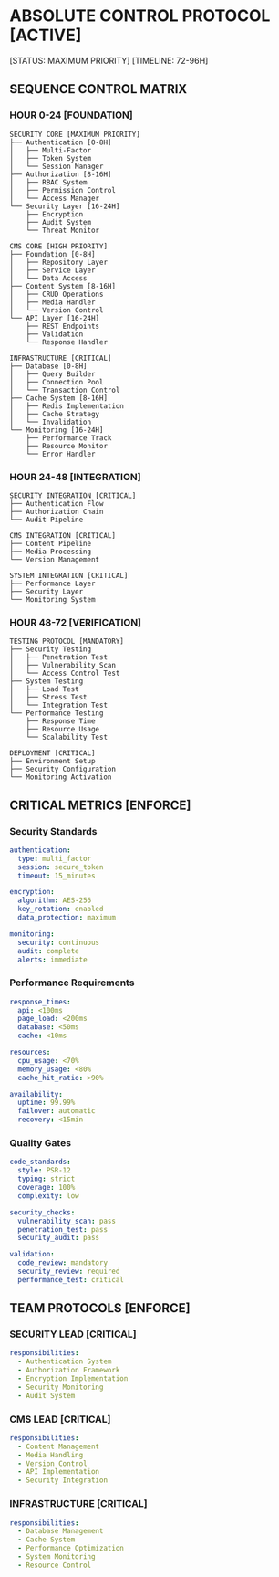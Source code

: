 # ABSOLUTE CONTROL PROTOCOL [ACTIVE]
[STATUS: MAXIMUM PRIORITY]
[TIMELINE: 72-96H]

## SEQUENCE CONTROL MATRIX

### HOUR 0-24 [FOUNDATION]
```plaintext
SECURITY CORE [MAXIMUM PRIORITY]
├── Authentication [0-8H]
│   ├── Multi-Factor
│   ├── Token System
│   └── Session Manager
├── Authorization [8-16H]
│   ├── RBAC System
│   ├── Permission Control
│   └── Access Manager
└── Security Layer [16-24H]
    ├── Encryption
    ├── Audit System
    └── Threat Monitor

CMS CORE [HIGH PRIORITY]
├── Foundation [0-8H]
│   ├── Repository Layer
│   ├── Service Layer
│   └── Data Access
├── Content System [8-16H]
│   ├── CRUD Operations
│   ├── Media Handler
│   └── Version Control
└── API Layer [16-24H]
    ├── REST Endpoints
    ├── Validation
    └── Response Handler

INFRASTRUCTURE [CRITICAL]
├── Database [0-8H]
│   ├── Query Builder
│   ├── Connection Pool
│   └── Transaction Control
├── Cache System [8-16H]
│   ├── Redis Implementation
│   ├── Cache Strategy
│   └── Invalidation
└── Monitoring [16-24H]
    ├── Performance Track
    ├── Resource Monitor
    └── Error Handler
```

### HOUR 24-48 [INTEGRATION]
```plaintext
SECURITY INTEGRATION [CRITICAL]
├── Authentication Flow
├── Authorization Chain
└── Audit Pipeline

CMS INTEGRATION [CRITICAL]
├── Content Pipeline
├── Media Processing
└── Version Management

SYSTEM INTEGRATION [CRITICAL]
├── Performance Layer
├── Security Layer
└── Monitoring System
```

### HOUR 48-72 [VERIFICATION]
```plaintext
TESTING PROTOCOL [MANDATORY]
├── Security Testing
│   ├── Penetration Test
│   ├── Vulnerability Scan
│   └── Access Control Test
├── System Testing
│   ├── Load Test
│   ├── Stress Test
│   └── Integration Test
└── Performance Testing
    ├── Response Time
    ├── Resource Usage
    └── Scalability Test

DEPLOYMENT [CRITICAL]
├── Environment Setup
├── Security Configuration
└── Monitoring Activation
```

## CRITICAL METRICS [ENFORCE]

### Security Standards
```yaml
authentication:
  type: multi_factor
  session: secure_token
  timeout: 15_minutes

encryption:
  algorithm: AES-256
  key_rotation: enabled
  data_protection: maximum

monitoring:
  security: continuous
  audit: complete
  alerts: immediate
```

### Performance Requirements
```yaml
response_times:
  api: <100ms
  page_load: <200ms
  database: <50ms
  cache: <10ms

resources:
  cpu_usage: <70%
  memory_usage: <80%
  cache_hit_ratio: >90%

availability:
  uptime: 99.99%
  failover: automatic
  recovery: <15min
```

### Quality Gates
```yaml
code_standards:
  style: PSR-12
  typing: strict
  coverage: 100%
  complexity: low

security_checks:
  vulnerability_scan: pass
  penetration_test: pass
  security_audit: pass

validation:
  code_review: mandatory
  security_review: required
  performance_test: critical
```

## TEAM PROTOCOLS [ENFORCE]

### SECURITY LEAD [CRITICAL]
```yaml
responsibilities:
  - Authentication System
  - Authorization Framework
  - Encryption Implementation
  - Security Monitoring
  - Audit System
```

### CMS LEAD [CRITICAL]
```yaml
responsibilities:
  - Content Management
  - Media Handling
  - Version Control
  - API Implementation
  - Security Integration
```

### INFRASTRUCTURE [CRITICAL]
```yaml
responsibilities:
  - Database Management
  - Cache System
  - Performance Optimization
  - System Monitoring
  - Resource Control
```
